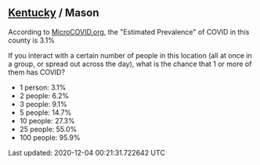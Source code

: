 
## [Kentucky](/united-states/kentucky) / Mason

According to [MicroCOVID.org](http://microcovid.org),
the "Estimated Prevalence" of COVID in this county is 3.1%

If you interact with a certain number of people in this location
(all at once in a group, or spread out across the day), what is the chance that
1 or more of them has COVID?

- 1 person: 3.1%
- 2 people: 6.2%
- 3 people: 9.1%
- 5 people: 14.7%
- 10 people: 27.3%
- 25 people: 55.0%
- 100 people: 95.9%

Last updated: 2020-12-04 00:21:31.722642 UTC

